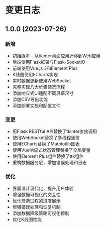# 变更日志

## 1.0.0 (2023-07-26)

### 新增

- 初始版本 - 从tkinter桌面应用迁移到Web应用
- 后端使用Flask框架与Flask-SocketIO
- 前端使用Vue.js 3和Element Plus
- K线图使用ECharts实现
- 实时数据更新使用WebSocket
- 完整实现八大步骤筛选流程
- 添加响应式UI适配不同屏幕尺寸
- 添加CSV导出功能
- 添加部署文档和配置文件

### 变更

- 用Flask RESTful API替换了tkinter直接调用
- 使用WebSocket替换了多线程通信
- 使用ECharts替换了Matplotlib图表
- 使用Vue响应式状态管理替换了全局变量
- 使用Element Plus组件替换了ttk组件
- 重构数据服务层，增加错误处理和日志

### 优化

- 界面设计现代化，提升用户体验
- 增强数据可视化的交互性
- 优化筛选过程的进度展示
- 增强错误处理和恢复机制
- 添加数据降级策略可视化控制
- 优化K线图性能 